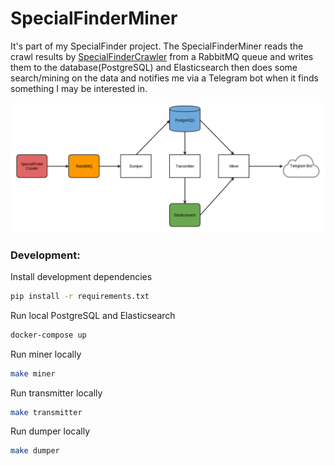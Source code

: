 # SpecialFinderMiner
It's part of my SpecialFinder project. The SpecialFinderMiner reads the crawl results by [SpecialFinderCrawler](https://github.com/janusle/SpecialFinderCrawler) from a RabbitMQ queue and writes them to the
database(PostgreSQL) and Elasticsearch then does some search/mining on the data and notifies me via a
Telegram bot when it finds something I may be interested in.

![architecture](specialfinderminer.png)

### Development:

Install development dependencies
```bash
pip install -r requirements.txt
```

Run local PostgreSQL and Elasticsearch
```bash
docker-compose up
```

Run miner locally
```bash
make miner
```

Run transmitter locally
```bash
make transmitter
```

Run dumper locally
```bash
make dumper
```
